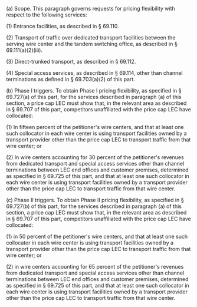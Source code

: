 (a) Scope. This paragraph governs requests for pricing flexibility with respect to the following services:

(1) Entrance facilities, as described in § 69.110.

(2) Transport of traffic over dedicated transport facilities between the serving wire center and the tandem switching office, as described in § 69.111(a)(2)(iii).

(3) Direct-trunked transport, as described in § 69.112.

(4) Special access services, as described in § 69.114, other than channel terminations as defined in § 69.703(a)(2) of this part.

(b) Phase I triggers. To obtain Phase I pricing flexibility, as specified in § 69.727(a) of this part, for the services described in paragraph (a) of this section, a price cap LEC must show that, in the relevant area as described in § 69.707 of this part, competitors unaffiliated with the price cap LEC have collocated:

(1) In fifteen percent of the petitioner's wire centers, and that at least one such collocator in each wire center is using transport facilities owned by a transport provider other than the price cap LEC to transport traffic from that wire center; or

(2) In wire centers accounting for 30 percent of the petitioner's revenues from dedicated transport and special access services other than channel terminations between LEC end offices and customer premises, determined as specified in § 69.725 of this part, and that at least one such collocator in each wire center is using transport facilities owned by a transport provider other than the price cap LEC to transport traffic from that wire center.

(c) Phase II triggers. To obtain Phase II pricing flexibility, as specified in § 69.727(b) of this part, for the services described in paragraph (a) of this section, a price cap LEC must show that, in the relevant area as described in § 69.707 of this part, competitors unaffiliated with the price cap LEC have collocated:

(1) in 50 percent of the petitioner's wire centers, and that at least one such collocator in each wire center is using transport facilities owned by a transport provider other than the price cap LEC to transport traffic from that wire center; or

(2) in wire centers accounting for 65 percent of the petitioner's revenues from dedicated transport and special access services other than channel terminations between LEC end offices and customer premises, determined as specified in § 69.725 of this part, and that at least one such collocator in each wire center is using transport facilities owned by a transport provider other than the price cap LEC to transport traffic from that wire center.

